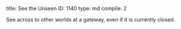 title:          See the Unseen
ID:             1140
type:           md
compile:        2



See across to other worlds at a gateway, even if it is currently closed.
